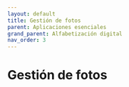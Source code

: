```yaml
---
layout: default
title: Gestión de fotos
parent: Aplicaciones esenciales
grand_parent: Alfabetización digital
nav_order: 3
---
```


# Gestión de fotos